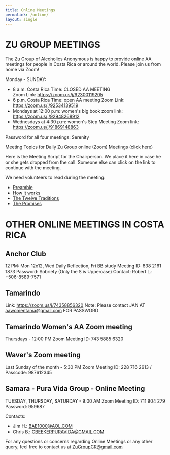 ```yaml
---
title: Online Meetings
permalink: /online/
layout: single 
---
```


# ZU GROUP MEETINGS
The Zu Group of Alcoholics Anonymous is happy to provide online AA  meetings for people in Costa Rica or around the world. Please join us from home via Zoom!

Monday - SUNDAY:
* 8 a.m. Costa Rica Time: CLOSED AA MEETING   
Zoom Link: <https://zoom.us/j/92300119205>
* 6 p.m. Costa Rica Time: open AA meeting 
Zoom Link: <https://zoom.us/j/92534139519>
* Mondays at 12:00 p.m: women's big book
zoom link:  <https://zoom.us/j/92948268912>
* Wednesdays at 4:30 p.m: women's Step Meeting
Zoom link:  <https://zoom.us/j/91869148863>

​Password for all four meetings: Serenity

​Meeting Topics for Daily Zu Group online (Zoom) Meetings (click here)

Here is the Meeting Script for the Chairperson. We place it here in case he or she gets dropped from the call. Someone else can click on the link to continue with the meeting.

We need volunteers to read during the meeting:
* [Preamble](/preamble)
* [How it works](/how)
* [The Twelve Traditions](/traditions)
* [The Promises](/promises)

# OTHER ONLINE MEETINGS IN COSTA RICA

## Anchor Club
12 PM: Mon 12x12, Wed Daily Reflection, Fri BB study
Meeting ID: 838 2161 1873
Password: Sobriety (Only the S is Uppercase)
Contact: Robert L.: +506-8589-7571

## Tamarindo
Link: <https://zoom.us/j/74358856320>
Note:  Please contact JAN AT <aawomentama@gmail.com> FOR PASSWORD

## Tamarindo Women's AA Zoom meeting
Thursdays - 12:00 PM
Zoom Meeting ID: 743 5885 6320

## Waver's Zoom meeting
Last Sunday of the month - 5:30 PM
Zoom Meeting ID: 228 716 2613 / Passcode: 987612345                    

## Samara - Pura Vida Group - Online Meeting
TUESDAY, THURSDAY, SATURDAY - 9:00 AM
Zoom Meeting ID: 711 904 279
Password: 959687

Contacts: 
* Jim H.: <BAE1000@AOL.COM>
* Chris B.: <CBEEKERPURAVIDA@GMAIL.COM>

For any questions or concerns regarding Online Meetings or any other query, feel free to contact us at <ZuGroupCR@gmail.com>
